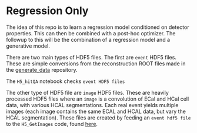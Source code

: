 # Regression Only

The idea of this repo is to learn a regression model conditioned on detector properties.  This can then be combined with a post-hoc optimizer.  The followup to this will be the combination of a regression model and a generative model.

There are two main types of HDF5 files. The first are `event` HDF5 files. These are simple conversions from the reconstruction ROOT files made in the [generate_data](https://github.com/eiccodesign/generate_data) repository.

The `H5_hitQA` notebook checks `event HDF5 files`

The other type of HDF5 file are `image` HDF5 files. These are heavily processed HDF5 files where an `image` is a convolution of ECal and HCal cell data, with various HCAL segmentations. Each real event yields multiple images (each image contains the same ECAL and HCAL data, but vary the HCAL segmentation).
These files are created by feeding an `event hdf5 file` to the `H5_GetImages` code, found [here](https://github.com/eiccodesign/generate_data/blob/main/to_hdf5/H5_GetImages.cc).



